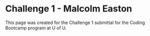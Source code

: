 # Challenge 1 - Malcolm Easton
This page was created for the Challenge 1 submittal for the Coding Bootcamp program at U of U.